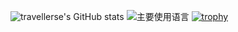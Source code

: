 ![travellerse's GitHub stats](https://github-readme-stats.vercel.app/api?username=travellerse&count_private=true)
![主要使用语言](https://github-readme-stats.vercel.app/api/top-langs/?username=travellerse&count_private=true&hide_title=false&hide_border=true)
[![trophy](https://github-profile-trophy.vercel.app/?username=travellerse&rank=SECRET,SSS,SS,S,AAA,AA,A,B)](https://github.com/ryo-ma/github-profile-trophy)
